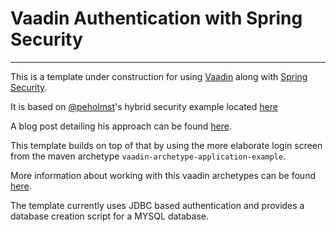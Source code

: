 # Vaadin Authentication with Spring Security
---

This is a template under construction for using [Vaadin](https://vaadin.com/home) along with [Spring Security](http://projects.spring.io/spring-security/).

It is based on [@peholmst](https://github.com/peholmst)'s hybrid security example located [here](https://github.com/peholmst/SpringSecurityDemo/tree/master/hybrid-security)

A blog post detailing his approach can be found [here](https://vaadin.com/blog/-/blogs/a-hybrid-approach-to-spring-security-in-vaadin-applications).

This template builds on top of that by using the more elaborate login screen from the maven archetype `vaadin-archetype-application-example`.

More information about working with this vaadin archetypes can be found [here](https://vaadin.com/maven).

The template currently uses JDBC based authentication and provides a database creation script for a MYSQL database.


